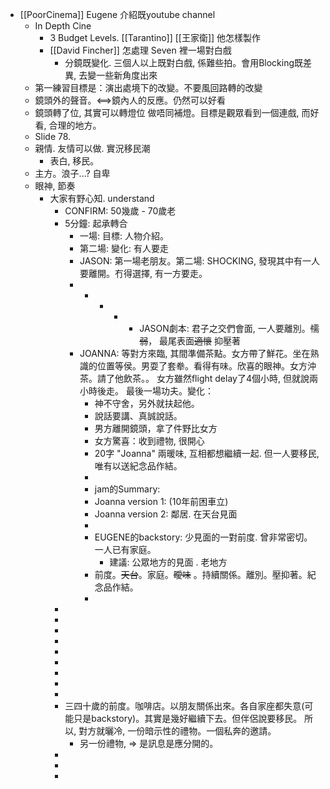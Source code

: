 - [[PoorCinema]] Eugene 介紹既youtube channel
	- In Depth Cine
		- 3 Budget Levels.  [[Tarantino]]  [[王家衛]]  他怎樣製作
		- [[David Fincher]] 怎處理 Seven 裡一場對白戲
			- 分鏡既變化. 三個人以上既對白戲, 係難些拍。會用Blocking既差異,  去變一些新角度出來
	- 第一練習目標是：演出處境下的改變。不要風回路轉的改變
	- 鏡頭外的聲音。<==>鏡內人的反應。仍然可以好看
	- 鏡頭轉了位,  其實可以轉燈位 做唔同補燈。目標是觀眾看到一個連戲,  而好看, 合理的地方。
	- Slide 78.
	- 親情. 友情可以做.  實況移民潮
		- 表白, 移民。
	- 主方。浪子...? 自卑
	- 眼神, 節奏
		- 大家有野心知. understand
			- CONFIRM: 50幾歲 - 70歲老
			- 5分鐘: 起承轉合
				- 一場:  目標: 人物介紹。
				- 第二場: 變化: 有人要走
				- JASON: 第一場老朋友。第二場: SHOCKING, 發現其中有一人要離開。冇得選擇, 有一方要走。
				- - - - -   JASON劇本:   君子之交們會面,  一人要離別。~~懦弱~~， 最尾表面~~適懷~~ 抑壓著
				- JOANNA: 等對方來臨,  其間準備茶點。女方帶了鮮花。坐在熟識的位置等侯。男耍了套牶。看得有味。欣喜的眼神。女方沖茶。請了他飲茶。。        女方雖然flight delay了4個小時, 但就說兩小時後走。   最後一場功夫。變化：
					- 神不守舍，另外就扶起他。
					- 說話要講、真誠說話。
					- 男方離開鏡頭，拿了件野比女方
					- 女方驚喜：收到禮物, 很開心
					- 20字 "Joanna" 兩暖味, 互相都想繼續一起. 但一人要移民,  唯有以送紀念品作結。
					-
					- jam的Summary:
					- Joanna version 1: (10年前困車立)
					- Joanna version 2:  鄰居. 在天台見面
					-
					- EUGENE的backstory:  少見面的一對前度.  曾非常密切。 一人已有家庭。
						- 建議: 公眾地方的見面 . 老地方
					- 前度。~~天台~~。家庭。~~曖味~~  。持續關係。離別。壓抑著。紀念品作結。
					-
			-
			-
			-
			-
			-
			-
			-
			-
			-
			- 三四十歲的前度。咖啡店。以朋友關係出來。各自家座都失意(可能只是backstory)。其實是幾好繼續下去。但伴侶說要移民。 所以,  對方就曬冷, 一份暗示性的禮物。一個私奔的邀請。
				- 另一份禮物,  =>  是訊息是應分開的。
			-
			-
			-